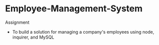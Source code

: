 # Employee-Management-System

Assignment

* To build a solution for managing a company's employees using node, inquirer, and MySQL